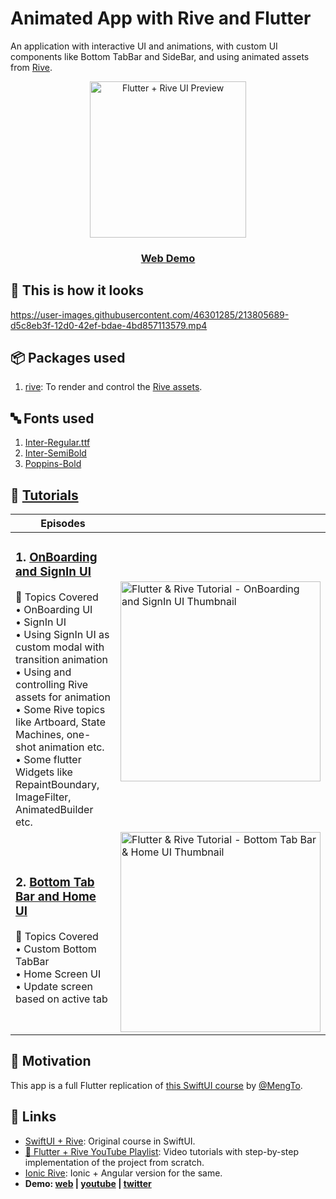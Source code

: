 # Animated App with Rive and Flutter

An application with interactive UI and animations, with custom UI components like Bottom TabBar and SideBar, and using animated assets from [Rive](https://rive.app).

<p align="center">
  <img alt="Flutter + Rive UI Preview" src="https://user-images.githubusercontent.com/46301285/212767021-ce434bc0-d6f8-41c1-a17a-360ea225009b.png" height="250px">
</p>

<h3 align="center">
  <a href="https://aashu-dubey.github.io/flutter-samples/#/course-rive">
    Web Demo
  </a>
</h3>

## 👀 This is how it looks

https://user-images.githubusercontent.com/46301285/213805689-d5c8eb3f-12d0-42ef-bdae-4bd857113579.mp4

## 📦 Packages used

1. [rive](https://pub.dev/packages/rive): To render and control the [Rive assets](../../../../assets/samples/ui/rive_app/rive).

## 🔤 Fonts used

1. [Inter-Regular.ttf](../../../../assets/fonts/Inter-Regular.ttf)
2. [Inter-SemiBold](../../../../assets/fonts/Inter-SemiBold.ttf)
3. [Poppins-Bold](../../../../assets/fonts/Poppins-Bold.ttf)

## 🎥 [Tutorials](https://youtube.com/playlist?list=PLpnMM6hhRccigVfEO2Ynj6DQB9MbW5CaF)

| Episodes |  |
| - | - |
| <h3>1. [OnBoarding and SignIn UI](https://youtu.be/vmdafWtYzBg)</h3>🔖 Topics Covered<br>• OnBoarding UI<br>• SignIn UI<br>• Using SignIn UI as custom modal with transition animation<br>• Using and controlling Rive assets for animation<br>• Some Rive topics like Artboard, State Machines, one-shot animation etc.<br>• Some flutter Widgets like RepaintBoundary, ImageFilter, AnimatedBuilder etc. | <a href="https://youtu.be/vmdafWtYzBg" title="Flutter & Rive Tutorial - OnBoarding and SignIn UI"><img src="https://i.ytimg.com/vi/vmdafWtYzBg/maxresdefault.jpg" width="320px" alt="Flutter & Rive Tutorial - OnBoarding and SignIn UI Thumbnail" /></a> |
| <h3>2. [Bottom Tab Bar and Home UI](https://youtu.be/a7_CSrT8CYI)</h3>🔖 Topics Covered<br>• Custom Bottom TabBar<br>• Home Screen UI<br>• Update screen based on active tab | <a href="https://youtu.be/a7_CSrT8CYI" title="Flutter & Rive Tutorial - Bottom Tab Bar & Home UI"><img src="https://i.ytimg.com/vi/a7_CSrT8CYI/maxresdefault.jpg" width="320px" alt="Flutter & Rive Tutorial - Bottom Tab Bar & Home UI Thumbnail" /></a> |

## 🌻 Motivation

This app is a full Flutter replication of [this SwiftUI course](https://designcode.io/swiftui-rive-animated-app) by [@MengTo](https://twitter.com/MengTo).

## 🔗 Links

- [SwiftUI + Rive](https://designcode.io/swiftui-rive-animated-app): Original course in SwiftUI.
- [🎥 Flutter + Rive YouTube Playlist](https://youtube.com/playlist?list=PLpnMM6hhRccigVfEO2Ynj6DQB9MbW5CaF): Video tutorials with step-by-step implementation of the project from scratch.
- [Ionic Rive](https://github.com/Aashu-Dubey/Ionic-UI-Templates/tree/main/ionic_ui_templates/src/app/templates/course-rive): Ionic + Angular version for the same.
- **Demo: [web](https://aashu-dubey.github.io/flutter-samples/#/course-rive) \| [youtube](https://youtube.com/shorts/jek80t32XqY) \| [twitter](https://twitter.com/aashudubey_ad/status/1616536431010406400)**
